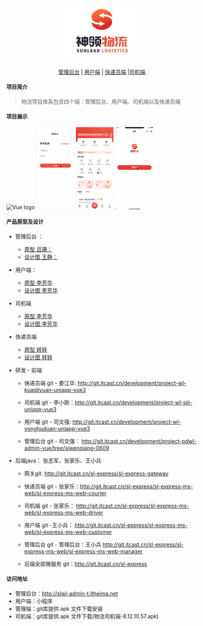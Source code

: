 <p align="center">
	<img width="200" src="./README/img/logo.png" alt="Vue logo">
</p>
<p align="center">
  <p align="center">
  <a href="./README/ADMIN.md">管理后台</a> | <a href="./README/YONGHU.md">用户端</a> | <a href="./README/KUAIDIYUAN.md">快递员端</a> |<a href="./README/SIJI.md">司机端</a>
</p>
</p>

#### 项目简介
> 物流项目体系包含四个端：管理后台、用户端、司机端以及快递员端

#### 项目展示
<img width="406" src="./README/img/admin.gif" alt="Vue logo">
<img width="100" src="./README/img/siji.gif" alt="Vue logo">
<img width="100" src="./README/img/kuaidiyuan.gif" alt="Vue logo">
<img width="100" src="./README/img/yonghuduan.gif" alt="Vue logo">

#### 产品原型及设计

- 管理后台 ：
	- [原型 吕珊：](https://codesign.qq.com/s/QmlyZwQxAQ9WRA1/preview/prototype/XMx86jzWVE9brz3)
	- [设计图 王静：](https://codesign.qq.com/s/QmlyZwQxAQ9WRA1/JMwy0bRnNRq0O6L/inspect)

- 用户端：
	- [原型 李芳华](https://codesign.qq.com/app/design/zm5q0XPwgM0RBb6/axure/O6ym7ZRM8K0AYED)
	- [设计图 李芳华](https://codesign.qq.com/s/gRxnjPPr4EjLmqr/18zdZAgr4WM9nRK/inspect)
- 司机端
	- [原型 李芳华](https://codesign.qq.com/s/7VXl9Obbb8j8WRA/preview/prototype/3JG2mj7B74ZVKdM)
	- [设计图 李芳华](https://codesign.qq.com/s/7VXl9Obbb8j8WRA/zKaDZdEGYokj2GP/inspect)
- 快递员端  
	- [原型 转转](https://codesign.qq.com/app/design/1JyMjoK6MJjLbAV/axure/qwKrMZeQxLZk1md)
	- [设计图 转转](https://codesign.qq.com/app/design/1JyMjoK6MJjLbAV/board)

	
- 研发 - 前端
	- 快递员端 git - 娄江华: http://git.itcast.cn/development/project-wl-kuaidiyuan-uniapp-vue3
	
	- 司机端 git - 李小刚：http://git.itcast.cn/development/project-wl-siji-uniapp-vue3
	
	- 用户端 git - 司文强: http://git.itcast.cn/development/project-wl-yonghuduan-uniapp-vue3
	
	- 管理后台 git - 司文强： http://git.itcast.cn/development/project-pdwl-admin-vue/tree/siwenqiang-0609
- 后端java： 张志军、张家乐、王小兵
	- 网关git: http://git.itcast.cn/sl-express/sl-express-gateway

	- 快递员端 git - 张家乐：http://git.itcast.cn/sl-express/sl-express-ms-web/sl-express-ms-web-courier

	- 司机端 git - 张家乐： http://git.itcast.cn/sl-express/sl-express-ms-web/sl-express-ms-web-driver

	- 用户端 git -王小兵： http://git.itcast.cn/sl-express/sl-express-ms-web/sl-express-ms-web-customer

	- 管理后台 git - 管理后台：王小兵 http://git.itcast.cn/sl-express/sl-express-ms-web/sl-express-ms-web-manager

	- 后端全部微服务 git：http://git.itcast.cn/sl-express

#### 访问地址
- 管理后台：http://slwl-admin-t.itheima.net
- 用户端：小程序
- 管理端：git库提供.apk 文件下载安装
- 司机端：git库提供.apk 文件下载(物流司机端-8.12.10.57.apk)
